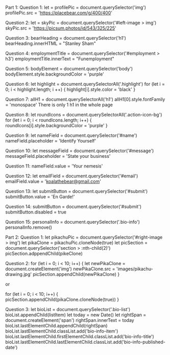 Part 1:
Question 1:
let = profilePic = document.querySelector('img')
profilePic.src = 'https://placebear.com/g/400/400'


Question 2:
let = skyPic = document.querySelector('#left-image > img')
skyPic.src = 'https://picsum.photos/id/543/325/225'

Question 3:
bearHeading = document.querySelector('h1')
bearHeading.innerHTML = "Stanley Sham"

Question 4:
employmentTitle = document.querySelector('#employment > h3')
employmentTitle.innerText = "Funemployment"

Question 5:
bodyElement = document.querySelector('body')
bodyElement.style.backgroundColor = 'purple'

Question 6:
let highlight = document.querySelectorAll('.highlight')
for (let i = 0; i < highlight.length; i ++) {
	highlight[i].style.color = 'black'
}

Question 7:
allH1 = document.querySelectorAll('h1')
allH1[0].style.fontFamily = 'monospace'
There is only 1 h1 in the whole page

Question 8:
let roundIcons = document.querySelectorAll('.action-icon-bg')
for (let i = 0; i < roundIcons.length; i++) {
	roundIcons[i].style.backgroundColor = 'purple'
}

Question 9:
let nameField = document.querySelector('#name')
nameField.placeholder = 'Identify Yourself'

Question 10:
let messageField = document.querySelector('#message')
messageField.placeholder = 'State your business'

Question 11:
nameField.value = 'Your nemesis'

Question 12:
let emailField = document.querySelector('#email')
emailField.value = 'koalathebear@gmail.com'

Question 13:
let submitButton = document.querySelector('#submit')
submitButton.value = 'En Garde!'

Question 14:
submitButton = document.querySelector('#submit')
submitButton.disabled = true

Question 15:
personalInfo = document.querySelector('.bio-info')
personalInfo.remove()

Part 2:
Question 1:
let pikachuPic = document.querySelector('#right-image > img')
let pikaClone = pikachuPic.cloneNode(true)
let picSection = document.querySelector('section > :nth-child(2)')
picSection.adppendChild(pikeClone)

Question 2:
for (let i = 0; i < 10; i++) {
	let newPikaClone = document.createElement('img')
	newPikaClone.src = 'images/pikachu-drawing.jpg'
	picSection.appendChild(newPikaClone)
}

or

for (let i = 0; i < 10; i++) {
	picSection.appendChild(pikaClone.cloneNode(true))
}

Question 3:
let bioList = document.querySelector('.bio-list')
bioList.appendChild(listItem)
let today = new Date()
let rightSpan = document.createElement('span')
rightSpan.innerText = today
bioList.lastElementChild.appendChild(rightSpan)
bioList.lastElementChild.classList.add('bio-info-item')
bioList.lastElementChild.firstElementChild.classList.add('bio-info-title')
bioList.lastElementChild.lastElementChild.classList.add('bio-info-published-date')